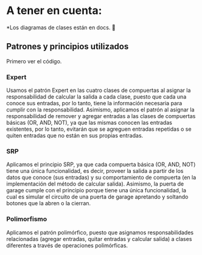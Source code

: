 # A tener en cuenta:

*Los diagramas de clases están en docs. :eyes:

## Patrones y principios utilizados

Primero ver el código.

### Expert

Usamos el patrón Expert en las cuatro clases de compuertas al asignar la responsabilidad de calcular la salida a cada clase, puesto que cada una conoce sus entradas, por lo tanto, tiene la información necesaria para cumplir con la responsabilidad. Asimismo, aplicamos el patrón al asignar la responsabilidad de remover y agregar entradas a las clases de compuertas básicas (OR, AND, NOT), ya que las mismas conocen las entradas existentes, por lo tanto, evitarán que se agreguen entradas repetidas o se quiten entradas que no están en sus propias entradas.

### SRP

Aplicamos el principio SRP, ya que cada compuerta básica (OR, AND, NOT) tiene una única funcionalidad, es decir, proveer la salida a partir de los datos que conoce (sus entradas) y su comportamiento de compuerta (en la implementación del método de calcular salida). Asimismo, la puerta de garage cumple con el principio porque tiene una única funcionalidad, la cual es simular el circuito de una puerta de garage apretando y soltando botones que la abren o la cierran.

### Polimorfismo

Aplicamos el patrón polimórfico, puesto que asignamos responsabilidades relacionadas (agregar entradas, quitar entradas y calcular salida) a clases diferentes a través de operaciones polimórficas.